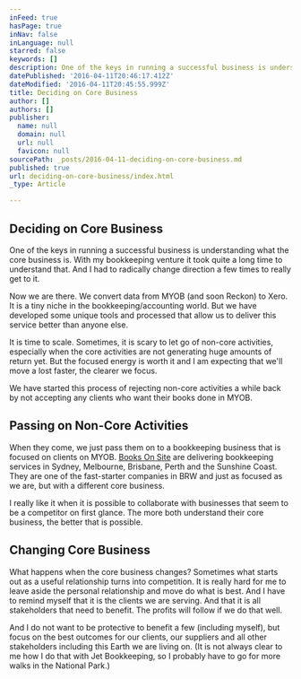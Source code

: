 ```yaml
---
inFeed: true
hasPage: true
inNav: false
inLanguage: null
starred: false
keywords: []
description: One of the keys in running a successful business is understanding what the core business is. With my bookkeeping venture it took quite a long time to understand that. And I had to radically change direction a few times to really get to it.
datePublished: '2016-04-11T20:46:17.412Z'
dateModified: '2016-04-11T20:45:55.999Z'
title: Deciding on Core Business
author: []
authors: []
publisher:
  name: null
  domain: null
  url: null
  favicon: null
sourcePath: _posts/2016-04-11-deciding-on-core-business.md
published: true
url: deciding-on-core-business/index.html
_type: Article

---
```

## Deciding on Core Business

One of the keys in running a successful business is understanding what the core business is. With my bookkeeping venture it took quite a long time to understand that. And I had to radically change direction a few times to really get to it.

Now we are there. We convert data from MYOB (and soon Reckon) to Xero. It is a tiny niche in the bookkeeping/accounting world. But we have developed some unique tools and processed that allow us to deliver this service better than anyone else.

It is time to scale. Sometimes, it is scary to let go of non-core activities, especially when the core activities are not generating huge amounts of return yet. But the focused energy is worth it and I am expecting that we'll move a lost faster, the clearer we focus.

We have started this process of rejecting non-core activities a while back by not accepting any clients who want their books done in MYOB.

## Passing on Non-Core Activities

When they come, we just pass them on to a bookkeeping business that is focused on clients on MYOB. [Books On Site][0] are delivering  bookkeeping services in Sydney, Melbourne, Brisbane, Perth and the Sunshine Coast. They are one of the fast-starter companies in BRW and just as focused as we are, but with a different core business.

I really like it when it is possible to collaborate with businesses that seem to be a competitor on first glance. The more both understand their core business, the better that is possible.

## Changing Core Business

What happens when the core business changes? Sometimes what starts out as a useful relationship turns into competition. It is really hard for me to leave aside the personal relationship and move do what is best. And I have to remind myself that it is the clients we are serving. And that it is all stakeholders that need to benefit. The profits will follow if we do that well.

And I do not want to be protective to benefit a few (including myself), but focus on the best outcomes for our clients, our suppliers and all other stakeholders including this Earth we are living on. (It is not always clear to me how I do that with Jet Bookkeeping, so I probably have to go for more walks in the National Park.)

[0]: null